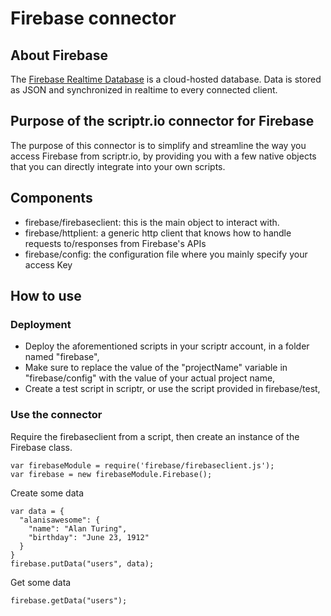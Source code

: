 # Firebase connector
## About Firebase
The [Firebase Realtime Database](https://firebase.google.com/docs/database/) is a cloud-hosted database. Data is stored as JSON and synchronized in realtime to every connected client.
## Purpose of the scriptr.io connector for Firebase
The purpose of this connector is to simplify and streamline the way you access Firebase from scriptr.io, by providing you with a few native objects that you can directly integrate into your own scripts. 
## Components
- firebase/firebaseclient: this is the main object to interact with.
- firebase/httplient: a generic http client that knows how to handle requests to/responses from Firebase's APIs
- firebase/config: the configuration file where you mainly specify your access Key

## How to use

### Deployment
- Deploy the aforementioned scripts in your scriptr account, in a folder named "firebase",
- Make sure to replace the value of the "projectName" variable in "firebase/config" with the value of your actual project name,
- Create a test script in scriptr, or use the script provided in firebase/test,

### Use the connector

Require the firebaseclient from a script, then create an instance of the Firebase class.
```
var firebaseModule = require('firebase/firebaseclient.js');
var firebase = new firebaseModule.Firebase();
```

Create some data
```
var data = {
  "alanisawesome": {
    "name": "Alan Turing",
    "birthday": "June 23, 1912"
  }
}
firebase.putData("users", data);
```

Get some data
```
firebase.getData("users");
```